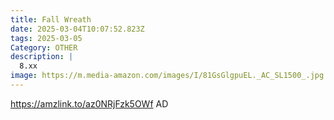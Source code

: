 ```yaml
---
title: Fall Wreath
date: 2025-03-04T10:07:52.823Z
tags: 2025-03-05
Category: OTHER
description: |
  8.xx
image: https://m.media-amazon.com/images/I/81GsGlgpuEL._AC_SL1500_.jpg
---
```

https://amzlink.to/az0NRjFzk5OWf   AD